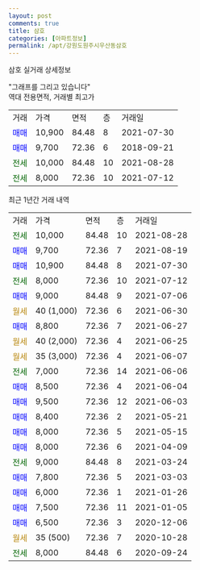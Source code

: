 ```yaml
---
layout: post
comments: true
title: 삼호
categories: [아파트정보]
permalink: /apt/강원도원주시우산동삼호
---
```


삼호 실거래 상세정보

<script type="text/javascript">
  google.charts.load('current', {'packages':['line', 'corechart']});
  google.charts.setOnLoadCallback(drawChart);

  function drawChart() {
    var data = new google.visualization.DataTable();
    data.addColumn('date', '거래일');
    data.addColumn('number', "매매");
    data.addColumn('number', "전세");
    data.addColumn('number', "전매");

    data.addRows([[new Date(Date.parse("2021-08-28")), null, 10000, null], [new Date(Date.parse("2021-08-19")), 9700, null, null], [new Date(Date.parse("2021-07-30")), 10900, null, null], [new Date(Date.parse("2021-07-12")), null, 8000, null], [new Date(Date.parse("2021-07-06")), 9000, null, null], [new Date(Date.parse("2021-06-30")), null, null, null], [new Date(Date.parse("2021-06-27")), 8800, null, null], [new Date(Date.parse("2021-06-25")), null, null, null], [new Date(Date.parse("2021-06-07")), null, null, null], [new Date(Date.parse("2021-06-06")), null, 7000, null], [new Date(Date.parse("2021-06-04")), 8500, null, null], [new Date(Date.parse("2021-06-03")), 9500, null, null], [new Date(Date.parse("2021-05-21")), 8400, null, null], [new Date(Date.parse("2021-05-15")), 8000, null, null], [new Date(Date.parse("2021-04-09")), 8000, null, null], [new Date(Date.parse("2021-03-24")), null, 9000, null], [new Date(Date.parse("2021-03-03")), 7800, null, null], [new Date(Date.parse("2021-01-26")), 6000, null, null], [new Date(Date.parse("2021-01-05")), 7500, null, null], [new Date(Date.parse("2020-12-06")), 6500, null, null], [new Date(Date.parse("2020-10-28")), null, null, null], [new Date(Date.parse("2020-09-24")), null, 8000, null]]);

    var options = {
      hAxis: {
        format: 'yyyy/MM/dd'
      },    
      lineWidth: 0,
      pointsVisible: true,    
      title: '최근 1년간 유형별 실거래가 분포',
      legend: { position: 'bottom' }
    };

    var formatter = new google.visualization.NumberFormat({pattern:'###,###'} );
    formatter.format(data, 1);
    formatter.format(data, 2);
    
    setTimeout(function() {
        var chart = new google.visualization.LineChart(document.getElementById('columnchart_material'));
        chart.draw(data, (options));
        document.getElementById('loading').style.display = 'none';
    }, 1000);
  }
</script>


<div id="loading" style="z-index:20; display: block; margin-left: 0px">"그래프를 그리고 있습니다"</div>
<div id="columnchart_material" style="width: 95%; margin-left: 0px; display: block"></div>
<!-- contents start -->
역대 전용면적, 거래별 최고가
<table class="sortable">
    <tr>
      <td>거래</td>
      <td>가격</td>
      <td>면적</td>
      <td>층</td>
      <td>거래일</td>
    </tr>
        <tr>
          <td><a style="color: blue">매매</a></td>
          <td>10,900</td>
          <td>84.48</td>
          <td>8</td>
          <td>2021-07-30</td>
        </tr>            <tr>
          <td><a style="color: blue">매매</a></td>
          <td>9,700</td>
          <td>72.36</td>
          <td>6</td>
          <td>2018-09-21</td>
        </tr>        
        <tr>
              <td><a style="color: darkgreen">전세</a></td>
              <td>10,000</td>
              <td>84.48</td>
              <td>10</td>
              <td>2021-08-28</td>
            </tr>            <tr>
              <td><a style="color: darkgreen">전세</a></td>
              <td>8,000</td>
              <td>72.36</td>
              <td>10</td>
              <td>2021-07-12</td>
            </tr>        
    
</table>

최근 1년간 거래 내역

<table class="sortable">
    <tr>
      <td>거래</td>
      <td>가격</td>
      <td>면적</td>
      <td>층</td>
      <td>거래일</td>
    </tr>
    <tr>
      <td><a style="color: darkgreen">전세</a></td>
      <td>10,000</td>
      <td>84.48</td>
      <td>10</td>
      <td>2021-08-28</td>
    </tr>          <tr>
      <td><a style="color: blue">매매</a></td>
      <td>9,700</td>
      <td>72.36</td>
      <td>7</td>
      <td>2021-08-19</td>
    </tr>          <tr>
      <td><a style="color: blue">매매</a></td>
      <td>10,900</td>
      <td>84.48</td>
      <td>8</td>
      <td>2021-07-30</td>
    </tr>          <tr>
      <td><a style="color: darkgreen">전세</a></td>
      <td>8,000</td>
      <td>72.36</td>
      <td>10</td>
      <td>2021-07-12</td>
    </tr>          <tr>
      <td><a style="color: blue">매매</a></td>
      <td>9,000</td>
      <td>84.48</td>
      <td>9</td>
      <td>2021-07-06</td>
    </tr>          <tr>
      <td><a style="color: darkgoldenrod">월세</a></td>
      <td>40 (1,000)</td>
      <td>72.36</td>
      <td>6</td>
      <td>2021-06-30</td>
    </tr>          <tr>
      <td><a style="color: blue">매매</a></td>
      <td>8,800</td>
      <td>72.36</td>
      <td>7</td>
      <td>2021-06-27</td>
    </tr>          <tr>
      <td><a style="color: darkgoldenrod">월세</a></td>
      <td>40 (2,000)</td>
      <td>72.36</td>
      <td>4</td>
      <td>2021-06-25</td>
    </tr>          <tr>
      <td><a style="color: darkgoldenrod">월세</a></td>
      <td>35 (3,000)</td>
      <td>72.36</td>
      <td>4</td>
      <td>2021-06-07</td>
    </tr>          <tr>
      <td><a style="color: darkgreen">전세</a></td>
      <td>7,000</td>
      <td>72.36</td>
      <td>14</td>
      <td>2021-06-06</td>
    </tr>          <tr>
      <td><a style="color: blue">매매</a></td>
      <td>8,500</td>
      <td>72.36</td>
      <td>4</td>
      <td>2021-06-04</td>
    </tr>          <tr>
      <td><a style="color: blue">매매</a></td>
      <td>9,500</td>
      <td>72.36</td>
      <td>12</td>
      <td>2021-06-03</td>
    </tr>          <tr>
      <td><a style="color: blue">매매</a></td>
      <td>8,400</td>
      <td>72.36</td>
      <td>2</td>
      <td>2021-05-21</td>
    </tr>          <tr>
      <td><a style="color: blue">매매</a></td>
      <td>8,000</td>
      <td>72.36</td>
      <td>5</td>
      <td>2021-05-15</td>
    </tr>          <tr>
      <td><a style="color: blue">매매</a></td>
      <td>8,000</td>
      <td>72.36</td>
      <td>6</td>
      <td>2021-04-09</td>
    </tr>          <tr>
      <td><a style="color: darkgreen">전세</a></td>
      <td>9,000</td>
      <td>84.48</td>
      <td>8</td>
      <td>2021-03-24</td>
    </tr>          <tr>
      <td><a style="color: blue">매매</a></td>
      <td>7,800</td>
      <td>72.36</td>
      <td>5</td>
      <td>2021-03-03</td>
    </tr>          <tr>
      <td><a style="color: blue">매매</a></td>
      <td>6,000</td>
      <td>72.36</td>
      <td>1</td>
      <td>2021-01-26</td>
    </tr>          <tr>
      <td><a style="color: blue">매매</a></td>
      <td>7,500</td>
      <td>72.36</td>
      <td>11</td>
      <td>2021-01-05</td>
    </tr>          <tr>
      <td><a style="color: blue">매매</a></td>
      <td>6,500</td>
      <td>72.36</td>
      <td>3</td>
      <td>2020-12-06</td>
    </tr>          <tr>
      <td><a style="color: darkgoldenrod">월세</a></td>
      <td>35 (500)</td>
      <td>72.36</td>
      <td>7</td>
      <td>2020-10-28</td>
    </tr>          <tr>
      <td><a style="color: darkgreen">전세</a></td>
      <td>8,000</td>
      <td>84.48</td>
      <td>6</td>
      <td>2020-09-24</td>
    </tr>      </table>
<!-- contents end -->    

